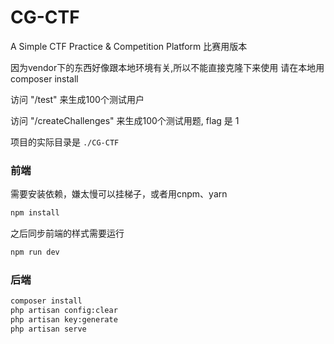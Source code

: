 # CG-CTF
A Simple CTF Practice &amp; Competition Platform
比赛用版本

因为vendor下的东西好像跟本地环境有关,所以不能直接克隆下来使用
请在本地用composer install

访问 "/test" 来生成100个测试用户

访问 "/createChallenges" 来生成100个测试用题, flag 是 1

项目的实际目录是 `./CG-CTF`

### 前端

需要安装依赖，嫌太慢可以挂梯子，或者用cnpm、yarn

```bash
npm install
```

之后同步前端的样式需要运行

```bash
npm run dev
```

### 后端

```bash
composer install
php artisan config:clear
php artisan key:generate
php artisan serve
```